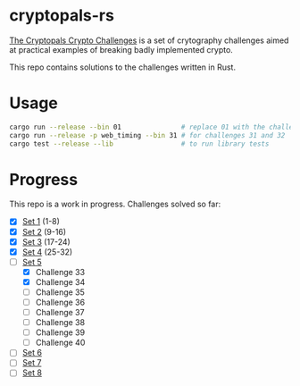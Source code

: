 # cryptopals-rs
[The Cryptopals Crypto Challenges](https://cryptopals.com/) is a set of crytography challenges aimed at practical examples of breaking badly implemented crypto.

This repo contains solutions to the challenges written in Rust.

# Usage
```bash
cargo run --release --bin 01               # replace 01 with the challenge to run
cargo run --release -p web_timing --bin 31 # for challenges 31 and 32
cargo test --release --lib                 # to run library tests
```

# Progress
This repo is a work in progress. Challenges solved so far:
- [x] [Set 1](https://cryptopals.com/sets/1) (1-8)
- [x] [Set 2](https://cryptopals.com/sets/2) (9-16)
- [x] [Set 3](https://cryptopals.com/sets/3) (17-24)
- [x] [Set 4](https://cryptopals.com/sets/4) (25-32)
- [ ] [Set 5](https://cryptopals.com/sets/5)
  - [x] Challenge 33
  - [x] Challenge 34
  - [ ] Challenge 35
  - [ ] Challenge 36
  - [ ] Challenge 37
  - [ ] Challenge 38
  - [ ] Challenge 39
  - [ ] Challenge 40
- [ ] [Set 6](https://cryptopals.com/sets/6)
- [ ] [Set 7](https://cryptopals.com/sets/7)
- [ ] [Set 8](https://cryptopals.com/sets/8)

